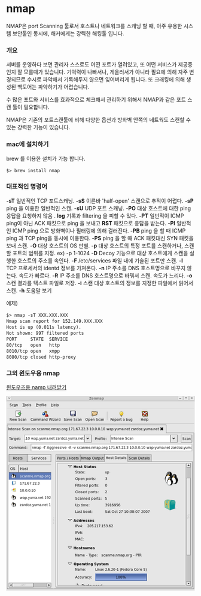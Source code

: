 # nmap

NMAP은 port Scanning 툴로서 호스트나 네트워크를 스캐닝 할 때, 아주 유용한 시스템 보안툴인 동시에, 해커에게는 강력한 해킹툴 입니다.

### 개요

서버를 운영하다 보면 관리자 스스로도 어떤 포트가 열려있고, 또 어떤 서비스가 제공중인지 잘 모를때가 있습니다. 기억력이 나빠서나, 게을러서가 아니라 필요에 의해 자주 변경되므로 수시로 파악해서 기록해두지 않으면 잊어버리게 됩니다. 또 크래킹에 의해 생성된 백도어는 파악하기가 어렵습니다.

수 많은 포트와 서비스를 효과적으로 체크해서 관리하기 위해서 NMAP과 같은 포트 스캔 툴이 필요합니다. 

NMAP은 기존의 포트스캔툴에 비해 다양한 옵션과 방화벽 안쪽의 네트웍도 스캔할 수 있는 강력한 기능이 있습니다.

### mac에 설치하기

brew 를 이용한 설치가 가능 합니다.
```consoles
$> brew install nmap
```

### 대표적인 명령어
**-sT**	일반적인 TCP 포트스캐닝.
**-sS**	이른바 'half-open' 스캔으로 추적이 어렵다.
**-sP**	ping 을 이용한 일반적인 스캔.
**-sU**	UDP 포트 스캐닝.
**-PO**	대상 호스트에 대한 ping 응답을 요청하지 않음 .
**log** 기록과 filtering 을 피할 수 있다.
**-PT**	일반적이 ICMP ping이 아닌 ACK 패킷으로 ping 을 보내고
**RST** 패킷으로 응답을 받는다.
**-PI**	일반적인 ICMP ping 으로 방화벽이나 필터링에 의해 걸러진다.
**-PB**	ping 을 할 때 ICMP ping 과 TCP ping을 동시에 이용한다.
**-PS**	ping 을 할 때 ACK 패킷대신 SYN 패킷을 보내 스캔.
**-O**	대상 호스트의 OS 판별.
**-p**	대상 호스트의 특정 포트를 스캔하거나, 스캔할 포트의 범위를 지정. ex) -p 1-1024
**-D**	Decoy 기능으로 대상 호스트에게 스캔을 실행한 호스트의 주소를 속인다.
**-F**	/etc/services 파일 내에 기술된 포트만 스캔.
**-I**	TCP 프로세서의 identd 정보를 가져온다.
**-n**	IP 주소를 DNS 호스트명으로 바꾸지 않는다. 속도가 빠르다.
**-R**	IP 주소를 DNS 호스트명으로 바꿔서 스캔. 속도가 느리다.
**-o**	스캔 결과를 택스트 파일로 저장.
**-i**	스캔 대상 호스트의 정보를 지정한 파일에서 읽어서 스캔.
**-h**	도움말 보기

예제)
```
$> nmap -sT XXX.XXX.XXX
Nmap scan report for 152.149.XXX.XXX
Host is up (0.011s latency).
Not shown: 997 filtered ports
PORT     STATE  SERVICE
80/tcp   open   http
8010/tcp open   xmpp
8080/tcp closed http-proxy
```

### 그외 윈도우용 nmap

[윈도우즈용 namp 내려받기](https://nmap.org/book/inst-windows.html)

![](images/windows_nmap.png)